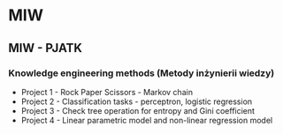 # MIW
## MIW - PJATK
### Knowledge engineering methods (Metody inżynierii wiedzy)
* Project 1 - Rock Paper Scissors - Markov chain
* Project 2 - Classification tasks - perceptron, logistic regression
* Project 3 - Check tree operation for entropy and Gini coefficient
* Project 4 - Linear parametric model and non-linear regression model
